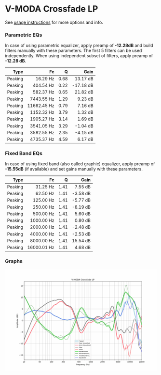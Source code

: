 # V-MODA Crossfade LP
See [usage instructions](https://github.com/jaakkopasanen/AutoEq#usage) for more options and info.

### Parametric EQs
In case of using parametric equalizer, apply preamp of **-12.28dB** and build filters manually
with these parameters. The first 5 filters can be used independently.
When using independent subset of filters, apply preamp of **-12.28 dB**.

| Type    | Fc          |    Q | Gain      |
|--------:|------------:|-----:|----------:|
| Peaking | 16.29 Hz    | 0.68 | 13.17 dB  |
| Peaking | 404.54 Hz   | 0.22 | -17.18 dB |
| Peaking | 582.37 Hz   | 0.65 | 21.82 dB  |
| Peaking | 7443.55 Hz  | 1.29 | 9.23 dB   |
| Peaking | 11662.45 Hz | 0.79 | 7.16 dB   |
| Peaking | 1152.32 Hz  | 3.79 | 1.32 dB   |
| Peaking | 1905.27 Hz  | 3.14 | 1.69 dB   |
| Peaking | 3541.05 Hz  | 3.29 | -1.04 dB  |
| Peaking | 3582.55 Hz  | 2.35 | -4.15 dB  |
| Peaking | 4735.37 Hz  | 4.59 | 6.17 dB   |

### Fixed Band EQs
In case of using fixed band (also called graphic) equalizer, apply preamp of **-15.55dB**
(if available) and set gains manually with these parameters.

| Type    | Fc          |    Q | Gain     |
|--------:|------------:|-----:|---------:|
| Peaking | 31.25 Hz    | 1.41 | 7.55 dB  |
| Peaking | 62.50 Hz    | 1.41 | -3.58 dB |
| Peaking | 125.00 Hz   | 1.41 | -5.77 dB |
| Peaking | 250.00 Hz   | 1.41 | -8.19 dB |
| Peaking | 500.00 Hz   | 1.41 | 5.60 dB  |
| Peaking | 1000.00 Hz  | 1.41 | 0.80 dB  |
| Peaking | 2000.00 Hz  | 1.41 | -2.48 dB |
| Peaking | 4000.00 Hz  | 1.41 | -2.53 dB |
| Peaking | 8000.00 Hz  | 1.41 | 15.54 dB |
| Peaking | 16000.01 Hz | 1.41 | 4.68 dB  |

### Graphs
![](./V-MODA%20Crossfade%20LP.png)